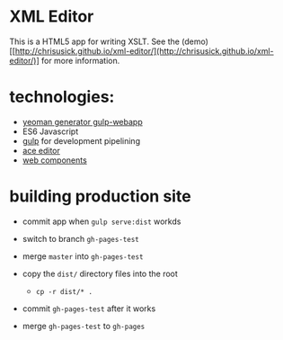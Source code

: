 # XML Editor
This is a HTML5 app for writing XSLT. See the (demo)[[http://chrisusick.github.io/xml-editor/](http://chrisusick.github.io/xml-editor/)] for more information.

# technologies:
- [yeoman generator gulp-webapp](https://github.com/yeoman/generator-gulp-webapp)
- ES6 Javascript
- [gulp](http://gulpjs.com/) for development pipelining
- [ace editor](http://ace.c9.io/#nav=about)
- [web components](http://webcomponents.org/)

# building production site
- commit app when `gulp serve:dist` workds
- switch to branch `gh-pages-test`
- merge `master` into `gh-pages-test`
- copy the `dist/` directory files into the root
  - `cp -r dist/* .`

- commit `gh-pages-test` after it works
- merge `gh-pages-test` to `gh-pages`
